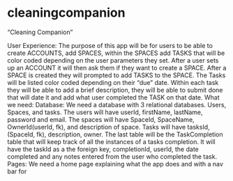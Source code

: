 # cleaningcompanion

“Cleaning Companion”

User Experience: 
The purpose of this app will be for users to be able to create ACCOUNTS, add SPACES, within the SPACES add TASKS that will be color coded depending on the user parameters they set. After a user sets up an ACCOUNT it will then ask them if they want to create a SPACE. After a SPACE is created they will prompted to add TASKS to the SPACE. The Tasks will be listed color coded depending on their “due” date. Within each task they will be able to add a brief description, they will be able to submit done that will date it and add what user completed the TASK on that date. 
What we need:
	Database: We need a database with 3 relational databases. Users, Spaces, and tasks. The users will have userId, firstName, lastName, password and email. The spaces will have SpaceId, SpaceName, OwnerId(userId, fk), and description of space. Tasks will have tasksId, (SpaceId, fk), description, owner. The last table will be the TaskCompletion table that will keep track of all the instances of a tasks completion. It will have the taskId as a the foreign key, completionId, userId, the date completed and any notes entered from the user who completed the task. 
	Pages: We need a home page explaining what the app does and with a nav bar for 
